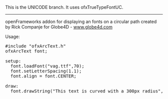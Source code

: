 This is the UNICODE branch. It uses ofxTrueTypeFontUC.

-----

openFrameworks addon for displaying an fonts on a circular path
created by Rick Companje for Globe4D - www.globe4d.com

Usage:

<pre>
#include "ofxArcText.h"
ofxArcText font;

setup:
  font.loadFont("vag.ttf",70);
  font.setLetterSpacing(1.1);
  font.align = font.CENTER;

draw:
  font.drawString("This text is curved with a 300px radius", ofGetWidth()/2, ofGetHeight()/2, 300);
</pre>
